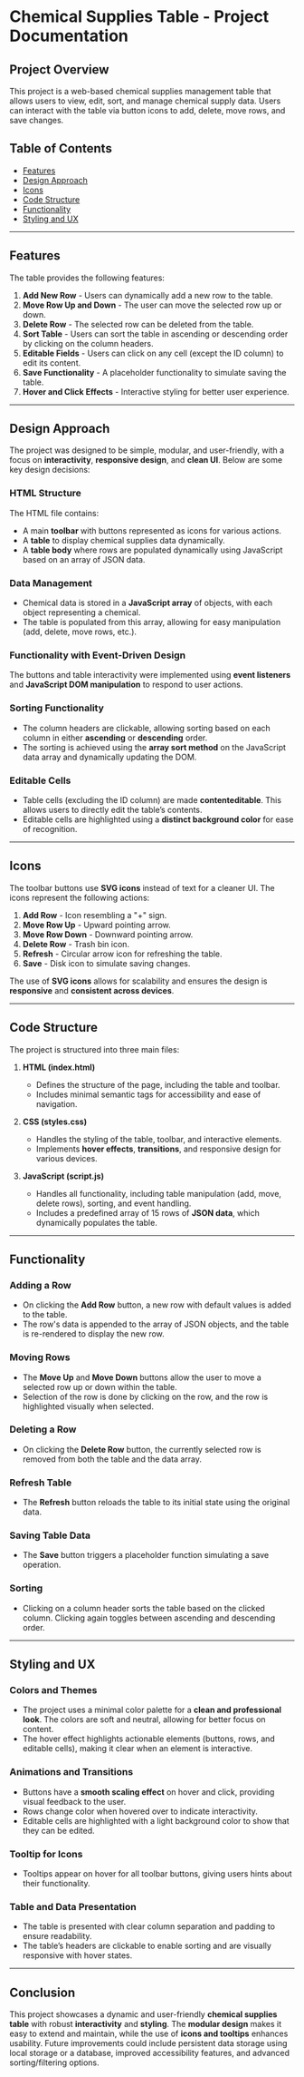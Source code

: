 # Chemical Supplies Table - Project Documentation

## Project Overview

This project is a web-based chemical supplies management table that allows users to view, edit, sort, and manage chemical supply data. Users can interact with the table via button icons to add, delete, move rows, and save changes.

## Table of Contents

- [Features](#features)
- [Design Approach](#design-approach)
- [Icons](#icons)
- [Code Structure](#code-structure)
- [Functionality](#functionality)
- [Styling and UX](#styling-and-ux)

---

## Features

The table provides the following features:
1. **Add New Row** - Users can dynamically add a new row to the table.
2. **Move Row Up and Down** - The user can move the selected row up or down.
3. **Delete Row** - The selected row can be deleted from the table.
4. **Sort Table** - Users can sort the table in ascending or descending order by clicking on the column headers.
5. **Editable Fields** - Users can click on any cell (except the ID column) to edit its content.
6. **Save Functionality** - A placeholder functionality to simulate saving the table.
7. **Hover and Click Effects** - Interactive styling for better user experience.

---

## Design Approach

The project was designed to be simple, modular, and user-friendly, with a focus on **interactivity**, **responsive design**, and **clean UI**. Below are some key design decisions:

### HTML Structure
The HTML file contains:
- A main **toolbar** with buttons represented as icons for various actions.
- A **table** to display chemical supplies data dynamically.
- A **table body** where rows are populated dynamically using JavaScript based on an array of JSON data.

### Data Management
- Chemical data is stored in a **JavaScript array** of objects, with each object representing a chemical.
- The table is populated from this array, allowing for easy manipulation (add, delete, move rows, etc.).

### Functionality with Event-Driven Design
The buttons and table interactivity were implemented using **event listeners** and **JavaScript DOM manipulation** to respond to user actions.

### Sorting Functionality
- The column headers are clickable, allowing sorting based on each column in either **ascending** or **descending** order.
- The sorting is achieved using the **array sort method** on the JavaScript data array and dynamically updating the DOM.

### Editable Cells
- Table cells (excluding the ID column) are made **contenteditable**. This allows users to directly edit the table’s contents.
- Editable cells are highlighted using a **distinct background color** for ease of recognition.

---

## Icons

The toolbar buttons use **SVG icons** instead of text for a cleaner UI. The icons represent the following actions:
1. **Add Row** - Icon resembling a "+" sign.
2. **Move Row Up** - Upward pointing arrow.
3. **Move Row Down** - Downward pointing arrow.
4. **Delete Row** - Trash bin icon.
5. **Refresh** - Circular arrow icon for refreshing the table.
6. **Save** - Disk icon to simulate saving changes.

The use of **SVG icons** allows for scalability and ensures the design is **responsive** and **consistent across devices**.

---

## Code Structure

The project is structured into three main files:

1. **HTML (index.html)**  
   - Defines the structure of the page, including the table and toolbar.
   - Includes minimal semantic tags for accessibility and ease of navigation.
  
2. **CSS (styles.css)**  
   - Handles the styling of the table, toolbar, and interactive elements.
   - Implements **hover effects**, **transitions**, and responsive design for various devices.
  
3. **JavaScript (script.js)**  
   - Handles all functionality, including table manipulation (add, move, delete rows), sorting, and event handling.
   - Includes a predefined array of 15 rows of **JSON data**, which dynamically populates the table.

---

## Functionality

### Adding a Row
- On clicking the **Add Row** button, a new row with default values is added to the table.
- The row's data is appended to the array of JSON objects, and the table is re-rendered to display the new row.

### Moving Rows
- The **Move Up** and **Move Down** buttons allow the user to move a selected row up or down within the table.
- Selection of the row is done by clicking on the row, and the row is highlighted visually when selected.

### Deleting a Row
- On clicking the **Delete Row** button, the currently selected row is removed from both the table and the data array.

### Refresh Table
- The **Refresh** button reloads the table to its initial state using the original data.

### Saving Table Data
- The **Save** button triggers a placeholder function simulating a save operation.

### Sorting
- Clicking on a column header sorts the table based on the clicked column. Clicking again toggles between ascending and descending order.

---

## Styling and UX

### Colors and Themes
- The project uses a minimal color palette for a **clean and professional look**. The colors are soft and neutral, allowing for better focus on content.
- The hover effect highlights actionable elements (buttons, rows, and editable cells), making it clear when an element is interactive.

### Animations and Transitions
- Buttons have a **smooth scaling effect** on hover and click, providing visual feedback to the user.
- Rows change color when hovered over to indicate interactivity.
- Editable cells are highlighted with a light background color to show that they can be edited.

### Tooltip for Icons
- Tooltips appear on hover for all toolbar buttons, giving users hints about their functionality.

### Table and Data Presentation
- The table is presented with clear column separation and padding to ensure readability.
- The table’s headers are clickable to enable sorting and are visually responsive with hover states.

---

## Conclusion

This project showcases a dynamic and user-friendly **chemical supplies table** with robust **interactivity** and **styling**. The **modular design** makes it easy to extend and maintain, while the use of **icons and tooltips** enhances usability. Future improvements could include persistent data storage using local storage or a database, improved accessibility features, and advanced sorting/filtering options.

